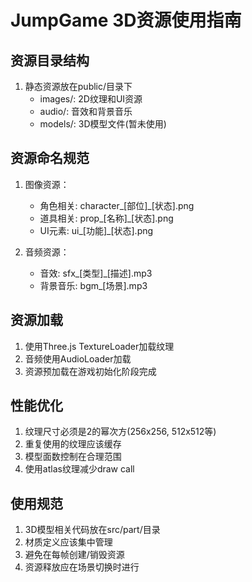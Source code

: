 # JumpGame 3D资源使用指南

## 资源目录结构
1. 静态资源放在public/目录下
   - images/: 2D纹理和UI资源
   - audio/: 音效和背景音乐
   - models/: 3D模型文件(暂未使用)

## 资源命名规范
1. 图像资源：
   - 角色相关: character_[部位]_[状态].png
   - 道具相关: prop_[名称]_[状态].png
   - UI元素: ui_[功能]_[状态].png

2. 音频资源：
   - 音效: sfx_[类型]_[描述].mp3
   - 背景音乐: bgm_[场景].mp3

## 资源加载
1. 使用Three.js TextureLoader加载纹理
2. 音频使用AudioLoader加载
3. 资源预加载在游戏初始化阶段完成

## 性能优化
1. 纹理尺寸必须是2的幂次方(256x256, 512x512等)
2. 重复使用的纹理应该缓存
3. 模型面数控制在合理范围
4. 使用atlas纹理减少draw call

## 使用规范
1. 3D模型相关代码放在src/part/目录
2. 材质定义应该集中管理
3. 避免在每帧创建/销毁资源
4. 资源释放应在场景切换时进行
